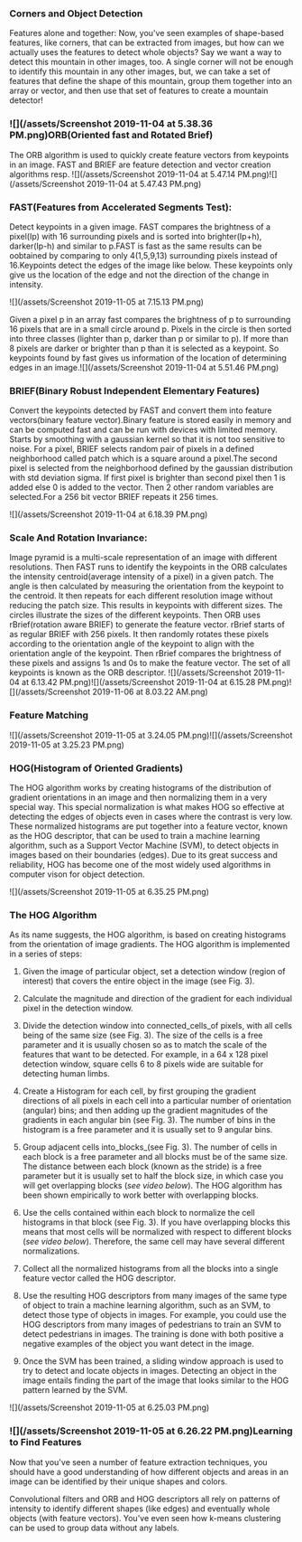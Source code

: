 ### Corners and Object Detection

Features alone and together: Now, you've seen examples of shape-based features, like corners, that can be extracted from images, but how can we actually uses the features to detect whole objects? Say we want a way to detect this mountain in other images, too. A single corner will not be enough to identify this mountain in any other images, but, we can take a set of features that define the shape of this mountain, group them together into an array or vector, and then use that set of features to create a mountain detector!

### ![](/assets/Screenshot 2019-11-04 at 5.38.36 PM.png)**ORB\(Oriented fast and Rotated Brief\)**

The ORB algorithm is used to quickly create feature vectors from keypoints in an image. FAST and BRIEF are feature detection and vector creation algorithms resp. ![](/assets/Screenshot 2019-11-04 at 5.47.14 PM.png)![](/assets/Screenshot 2019-11-04 at 5.47.43 PM.png)

### FAST\(**Features from Accelerated Segments Test\):**

Detect keypoints in a given image. FAST compares the brightness of a pixel\(Ip\) with 16 surrounding pixels and is sorted into brighter\(Ip+h\), darker\(Ip-h\) and similar to p.FAST is fast as the same  results can be oobtained by comparing to only 4\(1,5,9,13\) surrounding pixels instead of 16.Keypoints detect the  edges of the image like below. These keypoints only give us the location of the edge and not the direction of the change in intensity.

![](/assets/Screenshot 2019-11-05 at 7.15.13 PM.png)

Given a pixel p in an array fast compares the brightness of p to surrounding 16 pixels that are in a small circle around p. Pixels in the circle is then sorted into three classes \(lighter than p, darker than p or similar to p\). If more than 8 pixels are darker or brighter than p than it is selected as a keypoint. So keypoints found by fast gives us information of the location of determining edges in an image.![](/assets/Screenshot 2019-11-04 at 5.51.46 PM.png)

### 

### BRIEF\(Binary Robust Independent Elementary Features\)

Convert the keypoints detected by FAST and convert them into feature vectors\(binary feature vector\).Binary feature is stored easily in memory and  can be computed fast and can be run with devices with limited memory. Starts by smoothing with a gaussian kernel so that it is not too sensitive to noise. For a pixel, BRIEF selects random pair of pixels in a defined neighborhood called patch which is a square around a pixel.The second pixel is selected from the neighborhood defined by the gaussian distribution with  std deviation sigma. If first pixel is brighter than second pixel then 1 is added else 0 is added  to the vector. Then  2  other random variables are selected.For a 256 bit vector BRIEF repeats it 256 times.

![](/assets/Screenshot 2019-11-04 at 6.18.39 PM.png)

### Scale And Rotation Invariance:

Image pyramid is a multi-scale representation of an image with different resolutions. Then FAST runs to identify the keypoints in the ORB calculates the intensity centroid\(average intensity of a pixel\) in a given patch.  The angle is then calculated by measuring the orientation from the keypoint to  the centroid. It  then repeats for  each different  resolution image without reducing the patch size. This results in keypoints with different sizes. The circles illustrate the sizes of the different keypoints.  Then ORB uses rBrief\(rotation aware BRIEF\) to generate the feature vector. rBrief starts of as regular BRIEF with 256 pixels. It then randomly rotates these pixels according to the orientation angle of the keypoint to align with  the orientation angle of the keypoint. Then rBrief compares the brightness of these pixels and assigns 1s and 0s to make the feature vector. The set of all keypoints is known as the ORB descriptor.  ![](/assets/Screenshot 2019-11-04 at 6.13.42 PM.png)![](/assets/Screenshot 2019-11-04 at 6.15.28 PM.png)![](/assets/Screenshot 2019-11-06 at 8.03.22 AM.png)

### 

### Feature Matching

![](/assets/Screenshot 2019-11-05 at 3.24.05 PM.png)![](/assets/Screenshot 2019-11-05 at 3.25.23 PM.png)

### HOG\(Histogram of Oriented Gradients\)

The HOG algorithm works by creating histograms of the distribution of gradient orientations in an image and then normalizing them in a very special way. This special normalization is what makes HOG so effective at detecting the edges of objects even in cases where the contrast is very low. These normalized histograms are put together into a feature vector, known as the HOG descriptor, that can be used to train a machine learning algorithm, such as a Support Vector Machine \(SVM\), to detect objects in images based on their boundaries \(edges\). Due to its great success and reliability, HOG has become one of the most widely used algorithms in computer vison for object detection.

![](/assets/Screenshot 2019-11-05 at 6.35.25 PM.png)

### The HOG Algorithm

As its name suggests, the HOG algorithm, is based on creating histograms from the orientation of image gradients. The HOG algorithm is implemented in a series of steps:

1. Given the image of particular object, set a detection window \(region of interest\) that covers the entire object in the image \(see Fig. 3\).

2. Calculate the magnitude and direction of the gradient for each individual pixel in the detection window.

3. Divide the detection window into connected\_cells\_of pixels, with all cells being of the same size \(see Fig. 3\). The size of the cells is a free parameter and it is usually chosen so as to match the scale of the features that want to be detected. For example, in a 64 x 128 pixel detection window, square cells 6 to 8 pixels wide are suitable for detecting human limbs.

4. Create a Histogram for each cell, by first grouping the gradient directions of all pixels in each cell into a particular number of orientation \(angular\) bins; and then adding up the gradient magnitudes of the gradients in each angular bin \(see Fig. 3\). The number of bins in the histogram is a free parameter and it is usually set to 9 angular bins.

5. Group adjacent cells into_blocks_\(see Fig. 3\). The number of cells in each block is a free parameter and all blocks must be of the same size. The distance between each block \(known as the stride\) is a free parameter but it is usually set to half the block size, in which case you will get overlapping blocks \(_see video below_\). The HOG algorithm has been shown empirically to work better with overlapping blocks.

6. Use the cells contained within each block to normalize the cell histograms in that block \(see Fig. 3\). If you have overlapping blocks this means that most cells will be normalized with respect to different blocks \(_see video below_\). Therefore, the same cell may have several different normalizations.

7. Collect all the normalized histograms from all the blocks into a single feature vector called the HOG descriptor.

8. Use the resulting HOG descriptors from many images of the same type of object to train a machine learning algorithm, such as an SVM, to detect those type of objects in images. For example, you could use the HOG descriptors from many images of pedestrians to train an SVM to detect pedestrians in images. The training is done with both positive a negative examples of the object you want detect in the image.

9. Once the SVM has been trained, a sliding window approach is used to try to detect and locate objects in images. Detecting an object in the image entails finding the part of the image that looks similar to the HOG pattern learned by the SVM.

![](/assets/Screenshot 2019-11-05 at 6.25.03 PM.png)

### ![](/assets/Screenshot 2019-11-05 at 6.26.22 PM.png)Learning to Find Features

Now that you've seen a number of feature extraction techniques, you should have a good understanding of how different objects and areas in an image can be identified by their unique shapes and colors.

Convolutional filters and ORB and HOG descriptors all rely on patterns of intensity to identify different shapes \(like edges\) and eventually whole objects \(with feature vectors\). You've even seen how k-means clustering can be used to group data without any labels.

